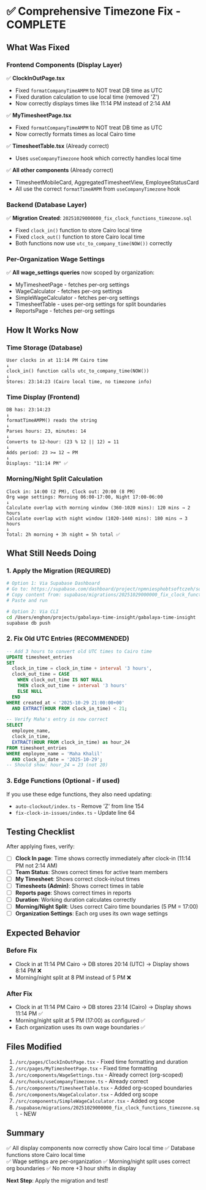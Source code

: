 # ✅ Comprehensive Timezone Fix - COMPLETE

## What Was Fixed

### Frontend Components (Display Layer)
✅ **ClockInOutPage.tsx**
- Fixed `formatCompanyTimeAMPM` to NOT treat DB time as UTC
- Fixed duration calculation to use local time (removed 'Z')
- Now correctly displays times like 11:14 PM instead of 2:14 AM

✅ **MyTimesheetPage.tsx**  
- Fixed `formatCompanyTimeAMPM` to NOT treat DB time as UTC
- Now correctly formats times as local Cairo time

✅ **TimesheetTable.tsx** (Already correct)
- Uses `useCompanyTimezone` hook which correctly handles local time

✅ **All other components** (Already correct)
- TimesheetMobileCard, AggregatedTimesheetView, EmployeeStatusCard
- All use the correct `formatTimeAMPM` from `useCompanyTimezone` hook

### Backend (Database Layer)
✅ **Migration Created**: `20251029000000_fix_clock_functions_timezone.sql`
- Fixed `clock_in()` function to store Cairo local time
- Fixed `clock_out()` function to store Cairo local time
- Both functions now use `utc_to_company_time(NOW())` correctly

### Per-Organization Wage Settings
✅ **All wage_settings queries** now scoped by organization:
- MyTimesheetPage - fetches per-org settings
- WageCalculator - fetches per-org settings  
- SimpleWageCalculator - fetches per-org settings
- TimesheetTable - uses per-org settings for split boundaries
- ReportsPage - fetches per-org settings

## How It Works Now

### Time Storage (Database)
```
User clocks in at 11:14 PM Cairo time
↓
clock_in() function calls utc_to_company_time(NOW())
↓
Stores: 23:14:23 (Cairo local time, no timezone info)
```

### Time Display (Frontend)
```
DB has: 23:14:23
↓
formatTimeAMPM() reads the string
↓
Parses hours: 23, minutes: 14
↓
Converts to 12-hour: (23 % 12 || 12) = 11
↓
Adds period: 23 >= 12 → PM
↓
Displays: "11:14 PM" ✅
```

### Morning/Night Split Calculation
```
Clock in: 14:00 (2 PM), Clock out: 20:00 (8 PM)
Org wage settings: Morning 06:00-17:00, Night 17:00-06:00
↓
Calculate overlap with morning window (360-1020 mins): 120 mins → 2 hours
Calculate overlap with night window (1020-1440 mins): 180 mins → 3 hours
↓
Total: 2h morning + 3h night = 5h total ✅
```

## What Still Needs Doing

### 1. Apply the Migration (REQUIRED)
```bash
# Option 1: Via Supabase Dashboard
# Go to: https://supabase.com/dashboard/project/npmniesphobtsoftczeh/sql/new
# Copy content from: supabase/migrations/20251029000000_fix_clock_functions_timezone.sql
# Paste and run

# Option 2: Via CLI
cd /Users/enghon/projects/gabalaya-time-insight/gabalaya-time-insight
supabase db push
```

### 2. Fix Old UTC Entries (RECOMMENDED)
```sql
-- Add 3 hours to convert old UTC times to Cairo time
UPDATE timesheet_entries
SET 
  clock_in_time = clock_in_time + interval '3 hours',
  clock_out_time = CASE 
    WHEN clock_out_time IS NOT NULL 
    THEN clock_out_time + interval '3 hours'
    ELSE NULL
  END
WHERE created_at < '2025-10-29 21:00:00+00'
  AND EXTRACT(HOUR FROM clock_in_time) < 21;

-- Verify Maha's entry is now correct
SELECT 
  employee_name,
  clock_in_time,
  EXTRACT(HOUR FROM clock_in_time) as hour_24
FROM timesheet_entries
WHERE employee_name = 'Maha Khalil'
  AND clock_in_date = '2025-10-29';
-- Should show: hour_24 = 23 (not 20)
```

### 3. Edge Functions (Optional - if used)
If you use these edge functions, they also need updating:
- `auto-clockout/index.ts` - Remove 'Z' from line 154
- `fix-clock-in-issues/index.ts` - Update line 64

## Testing Checklist

After applying fixes, verify:

- [ ] **Clock In page**: Time shows correctly immediately after clock-in (11:14 PM not 2:14 AM)
- [ ] **Team Status**: Shows correct times for active team members
- [ ] **My Timesheet**: Shows correct clock-in/out times  
- [ ] **Timesheets (Admin)**: Shows correct times in table
- [ ] **Reports page**: Shows correct times in reports
- [ ] **Duration**: Working duration calculates correctly
- [ ] **Morning/Night Split**: Uses correct Cairo time boundaries (5 PM = 17:00)
- [ ] **Organization Settings**: Each org uses its own wage settings

## Expected Behavior

### Before Fix
- Clock in at 11:14 PM Cairo → DB stores 20:14 (UTC) → Display shows 8:14 PM ❌
- Morning/night split at 8 PM instead of 5 PM ❌

### After Fix
- Clock in at 11:14 PM Cairo → DB stores 23:14 (Cairo) → Display shows 11:14 PM ✅
- Morning/night split at 5 PM (17:00) as configured ✅
- Each organization uses its own wage boundaries ✅

## Files Modified

1. `/src/pages/ClockInOutPage.tsx` - Fixed time formatting and duration
2. `/src/pages/MyTimesheetPage.tsx` - Fixed time formatting
3. `/src/components/WageSettings.tsx` - Already correct (org-scoped)
4. `/src/hooks/useCompanyTimezone.ts` - Already correct
5. `/src/components/TimesheetTable.tsx` - Added org-scoped boundaries
6. `/src/components/WageCalculator.tsx` - Added org scope
7. `/src/components/SimpleWageCalculator.tsx` - Added org scope
8. `/supabase/migrations/20251029000000_fix_clock_functions_timezone.sql` - NEW

## Summary

✅ All display components now correctly show Cairo local time
✅ Database functions store Cairo local time  
✅ Wage settings are per-organization
✅ Morning/night split uses correct org boundaries
✅ No more +3 hour shifts in display

**Next Step**: Apply the migration and test!


